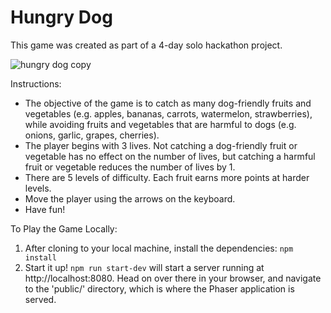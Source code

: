 # Hungry Dog

This game was created as part of a 4-day solo hackathon project.

![hungry dog copy](https://github.com/csinowato/HungryDog/assets/65199160/6724ef7d-3855-4cf6-83e2-9392833dae8f)

Instructions:

- The objective of the game is to catch as many dog-friendly fruits and vegetables (e.g. apples, bananas, carrots, watermelon, strawberries), while avoiding fruits and vegetables that are harmful to dogs (e.g. onions, garlic, grapes, cherries).
- The player begins with 3 lives. Not catching a dog-friendly fruit or vegetable has no effect on the number of lives, but catching a harmful fruit or vegetable reduces the number of lives by 1.
- There are 5 levels of difficulty. Each fruit earns more points at harder levels.
- Move the player using the arrows on the keyboard.
- Have fun!

To Play the Game Locally:

1. After cloning to your local machine, install the dependencies: `npm install`
2. Start it up! `npm run start-dev` will start a server running at http://localhost:8080. Head on over there in your browser, and navigate to the 'public/' directory, which is where the Phaser application is served.
